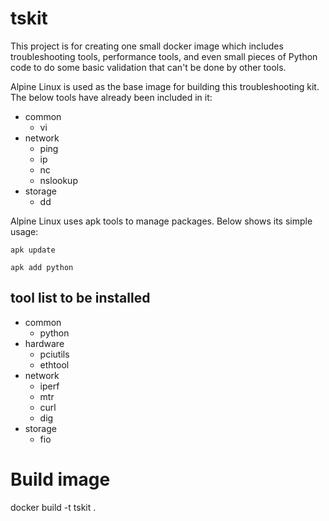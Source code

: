 # tskit

This project is for creating one small docker image which includes troubleshooting tools, performance tools, and even small pieces of Python code to do some basic validation that can't be done by other tools.

Alpine Linux is used as the base image for building this troubleshooting kit. The below tools have already been included in it:
- common
  - vi
- network
  - ping 
  - ip
  - nc
  - nslookup
- storage
  - dd


Alpine Linux uses apk tools to manage packages. Below shows its simple usage:

`apk update`

`apk add python`

## tool list to be installed
- common
  - python
- hardware
  - pciutils
  - ethtool
- network
  - iperf
  - mtr
  - curl
  - dig
- storage
  - fio


# Build image

docker build -t tskit .
